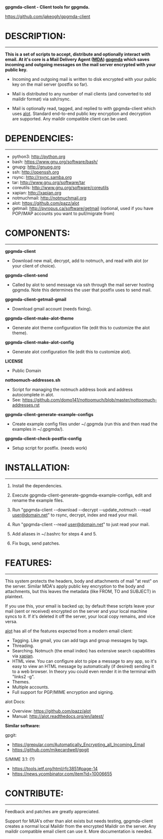 **gpgmda-client - Client tools for gpgmda.**

https://github.com/jakeogh/gpgmda-client


# DESCRIPTION:
-------------------------
**This is a set of scripts to accept, distribute and optionally interact with email. At it's core is a Mail Delivery Agent ([MDA](https://en.wikipedia.org/wiki/Mail_delivery_agent)) [gpgmda](https://github.com/jakeogh/gpgmda) which saves incoming and outgoing messages on the mail server encrypted with your public key.**

- Incoming and outgoing mail is written to disk encrypted with your public key on the mail server (postfix so far).

- Mail is distributed to any number of mail clients (and converted to std maildir format) via ssh/rsync.

- Mail is optionally read, tagged, and replied to with gpgmda-client which uses [alot](https://github.com/pazz/alot). Standard end-to-end public key encryption and decryption are supported. Any maildir compatible client can be used.


# DEPENDENCIES:
-------------------------

- python3: http://python.org
- bash: https://www.gnu.org/software/bash/
- gnupg: http://gnupg.org
- ssh: http://openssh.org
- rsync: http://rsync.samba.org
- tar: http://www.gnu.org/software/tar
- coreutils: http://www.gnu.org/software/coreutils
- xapian: http://xapian.org
- notmuchmail: http://notmuchmail.org
- alot: https://github.com/pazz/alot
- getmail: http://pyropus.ca/software/getmail (optional, used if you have POP/IMAP accounts you want to pull/migrate from)


# COMPONENTS:
-------------------------

**gpgmda-client**

- Download new mail, decrypt, add to notmuch, and read with alot (or your client of choice).

**gpgmda-client-send**

- Called by alot to send message via ssh through the mail server hosting gpgmda. Note this determines the user that postfix uses to send mail.

**gpgmda-client-getmail-gmail**

- Download gmail account (needs fixing).

**gpgmda-client-make-alot-theme**

- Generate alot theme configuration file (edit this to customize the alot theme).

**gpgmda-client-make-alot-config**

- Generate alot configuration file (edit this to customize alot).

**LICENSE**

- Public Domain

**nottoomuch-addresses.sh**

- Script for managing the notmuch address book and address autocomplete in alot.
- See: https://github.com/domo141/nottoomuch/blob/master/nottoomuch-addresses.rst

**gpgmda-client-generate-example-configs**

- Create example config files under ~/.gpgmda (run this and then read the examples in ~/.gpgmda/).

**gpgmda-client-check-postfix-config**

- Setup script for postfix. (needs work)


# INSTALLATION:
-------------------------
1. Install the dependencies.

3. Execute gpgmda-client-generate-gpgmda-example-configs, edit and rename the example files.

4. Run "gpgmda-client --download --decrypt --update_notmuch --read user@domain.net" to rsync, decrypt, index and read your mail.

5. Run "gpgmda-client --read user@domain.net" to just read your mail.

6. Add aliases in ~/.bashrc for steps 4 and 5.

7. Fix bugs, send patches.


# FEATURES:
-------------------------
This system protects the headers, body and attachments of mail "at rest" on the server. Similar MDA's apply public key encryption to the body and attachments, but this leaves the metadata (like FROM, TO and SUBJECT) in plaintext.

If you use this, your email is backed up; by default these scripts leave your mail (sent or received) encrypted on the server and your local machine syncs to it. If it's deleted it off the server, your local copy remains, and vice versa.

[alot](https://github.com/pazz/alot) has all of the features expected from a modern email client:

* Tagging. Like gmail, you can add tags and group messages by tags.
* Threading.
* Searching. Notmuch (the email index) has extensive search capabilities via [xapian](http://xapian.org/).
* HTML view. You can configure alot to pipe a message to any app, so it's easy to view an HTML message by automatically (if desired) sending it to a web browser. In theory you could even render it in the terminal with "links2 -g".
* Themes.
* Multiple accounts.
* Full support for PGP/MIME encryption and signing.

alot Docs:

- Overview: https://github.com/pazz/alot
- Manual: http://alot.readthedocs.org/en/latest/


**Similar software:**

gpgit:
 
- https://grepular.com/Automatically_Encrypting_all_Incoming_Email
- https://github.com/mikecardwell/gpgit

S/MIME 3.1: (?)

- https://tools.ietf.org/html/rfc3851#page-14
- https://news.ycombinator.com/item?id=10006655
	

# CONTRIBUTE:
-------------------------
Feedback and patches are greatly appreciated.

Support for MUA's other than alot exists but needs testing, gpgmda-client creates a normal local Maildir from the encrypted Maildir on the server. Any maildir compatible email client can use it. More documentation is needed.

